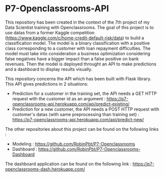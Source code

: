 # P7-Openclassrooms-API
This repository has been created in the context of the 7th project of my Data Scientist training with Openclassrooms. 
The goal of this project is to use datas from a former Kaggle competition (https://www.kaggle.com/c/home-credit-default-risk/data) to build a classification model. 
The model is a binary classification with a positive class corresponding to a customer with loan repayment difficulties. 
The model must take into consideration a business optimization considering false negatives have a bigger impact than a false positive on bank revenues. 
Then the model is deployed throught an API to make predictions and a dashboard to display results visually.

This repository concerns the API which has been built with Flask library. This API gives predictions in 2 situations:
- Prediction for a customer in the training set, the API needs a GET HTTP request with the customer id as an argument : https://p7-openclassrooms-api.herokuapp.com/api/predict-existing/
- Prediction for a new customer, the API needs a POST HTTP request with customer's datas (with same preprocessing than training set) : https://p7-openclassrooms-api.herokuapp.com/api/predict-new/

The other repositories about this project can be found on the following links :
- Modeling : https://github.com/RobinPbt/P7-Openclassrooms
- Dashboard : https://github.com/RobinPbt/P7-Openclassrooms-Dashboard

The dashboard application can be found on the following link : https://p7-openclassrooms-dash.herokuapp.com/
